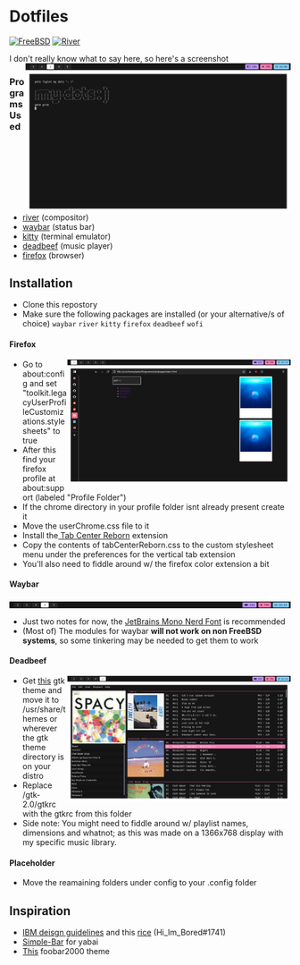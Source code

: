 # Dotfiles

  
[![FreeBSD](https://img.shields.io/badge/FreeBSD-13.0-ff7eb6?style=flat&logo=freebsd)](https://www.freebsd.org/) [![River](https://img.shields.io/badge/River-0.1.3-33b1ff?style=flat&logo=i3)](https://github.com/riverwm/river)
<div align=left>
  I don't really know what to say here, so here's a screenshot

  <img src="https://raw.githubusercontent.com/bunself/dotfiles/main/.github/assets/dots.png" alt="img" align="right" width="475px">
  
### Programs Used
    
 * [river](https://github.com/riverwm/river) (compositor)
 * [waybar](https://github.com/Alexays/Waybar) (status bar)
 * [kitty](https://github.com/kovidgoyal/kitty) (terminal emulator)
 * [deadbeef](https://github.com/DeaDBeeF-Player/deadbeef) (music player)
 * [firefox](https://www.mozilla.org/en-US/firefox/new/) (browser)
## Installation 
 * Clone this repostory
 * Make sure the following packages are installed (or your alternative/s of choice) `waybar` `river` `kitty` `firefox` `deadbeef` `wofi`

 #### Firefox
  <img src="https://raw.githubusercontent.com/bunself/dotfiles/main/.github/assets/firefox.png" alt="img" align="right" width="400px">
  
   * Go to about:config and set "toolkit.legacyUserProfileCustomizations.stylesheets" to true  
   * After this find your firefox profile at about:support (labeled "Profile Folder")
   * If the chrome directory in your profile folder isnt already present create it 
   * Move the userChrome.css file to it
   * Install the[ Tab Center Reborn](https://addons.mozilla.org/en-US/firefox/addon/tabcenter-reborn/) extension
   * Copy the contents of tabCenterReborn.css to the custom stylesheet menu under the preferences for the vertical tab extension
   * You'll also need to fiddle around w/ the firefox color extension a bit
 
  
  #### Waybar
  
   <img src="https://raw.githubusercontent.com/bunself/dotfiles/main/.github/assets/waybar.png" alt="img" align="center" width="1000px">
  
   * Just two notes for now, the [JetBrains Mono Nerd Font](https://github.com/ryanoasis/nerd-fonts/blob/master/patched-fonts/JetBrainsMono/Ligatures/Regular/complete/JetBrains%20Mono%20Regular%20Nerd%20Font%20Complete.ttf) is recommended
   * (Most of) The modules for waybar **will not work on non FreeBSD systems**, so some tinkering may be needed to get them to work
  #### Deadbeef
  
   <img src="https://raw.githubusercontent.com/bunself/dotfiles/main/.github/assets/deadbeef.png" alt="img" align="right" width="400px">
  
  
   * Get [this](https://github.com/EliverLara/Nordic) gtk theme and move it to /usr/share/themes or wherever the gtk theme directory is on your distro
   * Replace /gtk-2.0/gtkrc with the gtkrc from this folder
   * Side note: You might need to fiddle around w/ playlist names, dimensions and whatnot; as this was made on a 1366x768 display with my specific music library.
 
 #### Placeholder
   * Move the reamaining folders under config to your .config folder
 
## Inspiration
*  [IBM deisgn guidelines](https://www.ibm.com/design/language/) and this [rice](https://github.com/bunself/dotfiles/blob/main/.github/assets/shaunsingh.png) (Hi_Im_Bored#1741)
* [Simple-Bar](https://github.com/Jean-Tinland/simple-bar) for yabai
* [This](https://www.reddit.com/r/foobar2000/comments/ogs88y/my_dark_mode_foobar_theme/) foobar2000 theme
